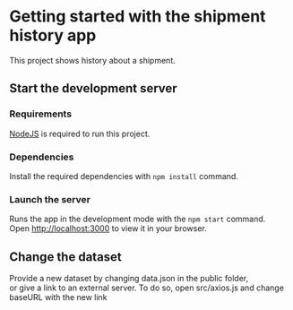 # Getting started with the shipment history app

This project shows history about a shipment.

## Start the development server

### Requirements

[NodeJS](https://nodejs.org/en/download) is required to run this project.

### Dependencies

Install the required dependencies with `npm install` command.

### Launch the server

Runs the app in the development mode with the `npm start` command.\
Open [http://localhost:3000](http://localhost:3000) to view it in your browser.

## Change the dataset

Provide a new dataset by changing data.json in the public folder, \
or give a link to an external server.
To do so, open src/axios.js and change baseURL with the new link
